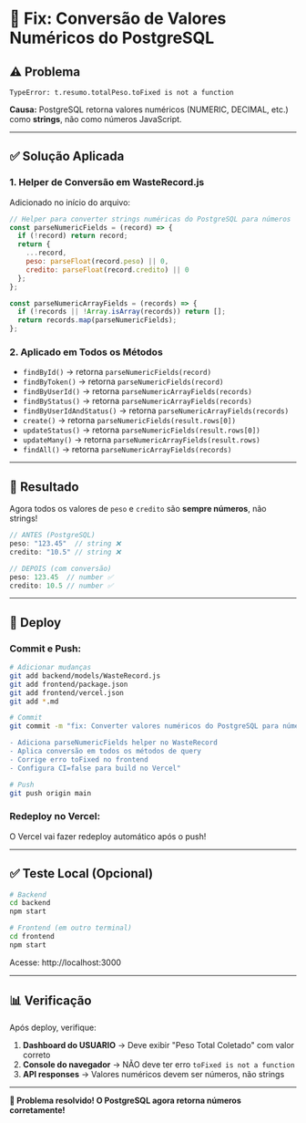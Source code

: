 # 🔧 Fix: Conversão de Valores Numéricos do PostgreSQL

## ⚠️ Problema
```
TypeError: t.resumo.totalPeso.toFixed is not a function
```

**Causa:** PostgreSQL retorna valores numéricos (NUMERIC, DECIMAL, etc.) como **strings**, não como números JavaScript.

---

## ✅ Solução Aplicada

### **1. Helper de Conversão em WasteRecord.js**

Adicionado no início do arquivo:

```javascript
// Helper para converter strings numéricas do PostgreSQL para números
const parseNumericFields = (record) => {
  if (!record) return record;
  return {
    ...record,
    peso: parseFloat(record.peso) || 0,
    credito: parseFloat(record.credito) || 0
  };
};

const parseNumericArrayFields = (records) => {
  if (!records || !Array.isArray(records)) return [];
  return records.map(parseNumericFields);
};
```

### **2. Aplicado em Todos os Métodos**

- `findById()` → retorna `parseNumericFields(record)`
- `findByToken()` → retorna `parseNumericFields(record)`
- `findByUserId()` → retorna `parseNumericArrayFields(records)`
- `findByStatus()` → retorna `parseNumericArrayFields(records)`
- `findByUserIdAndStatus()` → retorna `parseNumericArrayFields(records)`
- `create()` → retorna `parseNumericFields(result.rows[0])`
- `updateStatus()` → retorna `parseNumericFields(result.rows[0])`
- `updateMany()` → retorna `parseNumericArrayFields(result.rows)`
- `findAll()` → retorna `parseNumericArrayFields(records)`

---

## 🎯 Resultado

Agora todos os valores de `peso` e `credito` são **sempre números**, não strings!

```javascript
// ANTES (PostgreSQL)
peso: "123.45"  // string ❌
credito: "10.5" // string ❌

// DEPOIS (com conversão)
peso: 123.45  // number ✅
credito: 10.5 // number ✅
```

---

## 🚀 Deploy

### **Commit e Push:**

```bash
# Adicionar mudanças
git add backend/models/WasteRecord.js
git add frontend/package.json
git add frontend/vercel.json
git add *.md

# Commit
git commit -m "fix: Converter valores numéricos do PostgreSQL para números

- Adiciona parseNumericFields helper no WasteRecord
- Aplica conversão em todos os métodos de query
- Corrige erro toFixed no frontend
- Configura CI=false para build no Vercel"

# Push
git push origin main
```

### **Redeploy no Vercel:**

O Vercel vai fazer redeploy automático após o push!

---

## ✅ Teste Local (Opcional)

```bash
# Backend
cd backend
npm start

# Frontend (em outro terminal)
cd frontend
npm start
```

Acesse: http://localhost:3000

---

## 📊 Verificação

Após deploy, verifique:

1. **Dashboard do USUARIO** → Deve exibir "Peso Total Coletado" com valor correto
2. **Console do navegador** → NÃO deve ter erro `toFixed is not a function`
3. **API responses** → Valores numéricos devem ser números, não strings

---

**🎉 Problema resolvido! O PostgreSQL agora retorna números corretamente!**

